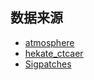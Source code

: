 ## 数据来源

- [atmosphere](https://github.com/Atmosphere-NX/Atmosphere)
- [hekate_ctcaer](https://github.com/easyworld/hekate)
- [Sigpatches](https://sigmapatches.su/sigpatches.zip)

